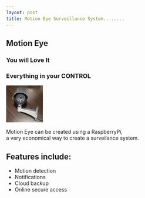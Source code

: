 ```yaml
---
layout: post
title: Motion Eye Surveillance System........
---
```

## Motion Eye
### You will Love It
### Everything in your CONTROL

<img src = "../images/ME01.jpg" width=100>

Motion Eye can be created using a RaspberryPi,\
a very economical way to create a surveilance system.

## Features include:

- Motion detection
- Notifications
- Cloud backup
- Online secure access
